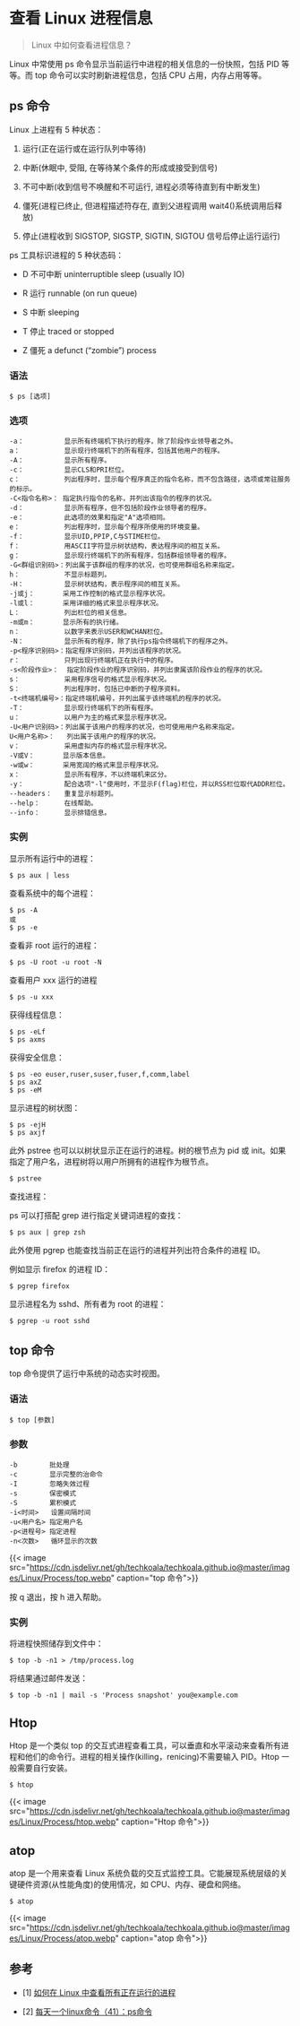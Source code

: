 # 查看 Linux 进程信息


> Linux 中如何查看进程信息？

<!--more-->

Linux 中常使用 ps 命令显示当前运行中进程的相关信息的一份快照，包括 PID 等等。而 top 命令可以实时刷新进程信息，包括 CPU 占用，内存占用等等。

## ps 命令

Linux 上进程有 5 种状态：

1. 运行(正在运行或在运行队列中等待)

2. 中断(休眠中, 受阻, 在等待某个条件的形成或接受到信号)

3. 不可中断(收到信号不唤醒和不可运行, 进程必须等待直到有中断发生)

4. 僵死(进程已终止, 但进程描述符存在, 直到父进程调用 wait4()系统调用后释放)

5. 停止(进程收到 SIGSTOP, SIGSTP, SIGTIN, SIGTOU 信号后停止运行运行)

ps 工具标识进程的 5 种状态码：

- D 不可中断 uninterruptible sleep (usually IO)

- R 运行 runnable (on run queue)

- S 中断 sleeping

- T 停止 traced or stopped

- Z 僵死 a defunct (“zombie”) process

### 语法

```shell
$ ps [选项]
```

### 选项

```
-a：          显示所有终端机下执行的程序，除了阶段作业领导者之外。
a：           显示现行终端机下的所有程序，包括其他用户的程序。
-A：          显示所有程序。
-c：          显示CLS和PRI栏位。
c：           列出程序时，显示每个程序真正的指令名称，而不包含路径，选项或常驻服务的标示。
-C<指令名称>： 指定执行指令的名称，并列出该指令的程序的状况。
-d：          显示所有程序，但不包括阶段作业领导者的程序。
-e：          此选项的效果和指定"A"选项相同。
e：           列出程序时，显示每个程序所使用的环境变量。
-f：          显示UID,PPIP,C与STIME栏位。
f：           用ASCII字符显示树状结构，表达程序间的相互关系。
g：           显示现行终端机下的所有程序，包括群组领导者的程序。
-G<群组识别码>：列出属于该群组的程序的状况，也可使用群组名称来指定。
h：           不显示标题列。
-H：          显示树状结构，表示程序间的相互关系。
-j或j：       采用工作控制的格式显示程序状况。
-l或l：       采用详细的格式来显示程序状况。
L：           列出栏位的相关信息。
-m或m：       显示所有的执行绪。
n：           以数字来表示USER和WCHAN栏位。
-N：          显示所有的程序，除了执行ps指令终端机下的程序之外。
-p<程序识别码>：指定程序识别码，并列出该程序的状况。
r：           只列出现行终端机正在执行中的程序。
-s<阶段作业>：  指定阶段作业的程序识别码，并列出隶属该阶段作业的程序的状况。
s：           采用程序信号的格式显示程序状况。
S：           列出程序时，包括已中断的子程序资料。
-t<终端机编号>：指定终端机编号，并列出属于该终端机的程序的状况。
-T：          显示现行终端机下的所有程序。
u：           以用户为主的格式来显示程序状况。
-U<用户识别码>：列出属于该用户的程序的状况，也可使用用户名称来指定。
U<用户名称>：   列出属于该用户的程序的状况。
v：           采用虚拟内存的格式显示程序状况。
-V或V：       显示版本信息。
-w或w：       采用宽阔的格式来显示程序状况。　
x：           显示所有程序，不以终端机来区分。
-y：          配合选项"-l"使用时，不显示F(flag)栏位，并以RSS栏位取代ADDR栏位。
--headers：   重复显示标题列。
--help：      在线帮助。
--info：      显示排错信息。
```

### 实例

显示所有运行中的进程：

```shell
$ ps aux | less
```

查看系统中的每个进程：

```shell
$ ps -A
或
$ ps -e
```

查看非 root 运行的进程：

```shell
$ ps -U root -u root -N
```

查看用户 xxx 运行的进程

```shell
$ ps -u xxx
```

获得线程信息：

```shell
$ ps -eLf
$ ps axms
```

获得安全信息：

```shell
$ ps -eo euser,ruser,suser,fuser,f,comm,label
$ ps axZ
$ ps -eM
```

显示进程的树状图：

```shell
$ ps -ejH
$ ps axjf
```

此外 pstree 也可以以树状显示正在运行的进程。树的根节点为 pid 或 init。如果指定了用户名，进程树将以用户所拥有的进程作为根节点。

```shell
$ pstree
```

查找进程：

ps 可以打搭配 grep 进行指定关键词进程的查找：

```shell
$ ps aux | grep zsh
```

此外使用 pgrep 也能查找当前正在运行的进程并列出符合条件的进程 ID。

例如显示 firefox 的进程 ID：

```shell
$ pgrep firefox
```

显示进程名为 sshd、所有者为 root 的进程：

```shell
$ pgrep -u root sshd
```

## top 命令

top 命令提供了运行中系统的动态实时视图。

### 语法

```shell
$ top [参数]
```

### 参数

```
-b        批处理
-c        显示完整的治命令
-I        忽略失效过程
-s        保密模式
-S        累积模式
-i<时间>   设置间隔时间
-u<用户名> 指定用户名
-p<进程号> 指定进程
-n<次数>   循环显示的次数
```

{{< image src="https://cdn.jsdelivr.net/gh/techkoala/techkoala.github.io@master/images/Linux/Process/top.webp" caption="top 命令">}}

按 q 退出，按 h 进入帮助。

### 实例

将进程快照储存到文件中：

```shell
$ top -b -n1 > /tmp/process.log
```

将结果通过邮件发送：

```shell
$ top -b -n1 | mail -s 'Process snapshot' you@example.com
```

## Htop

Htop 是一个类似 top 的交互式进程查看工具，可以垂直和水平滚动来查看所有进程和他们的命令行。进程的相关操作(killing，renicing)不需要输入 PID。Htop 一般需要自行安装。

```shell
$ htop
```

{{< image src="https://cdn.jsdelivr.net/gh/techkoala/techkoala.github.io@master/images/Linux/Process/htop.webp" caption="Htop 命令">}}

## atop

atop 是一个用来查看 Linux 系统负载的交互式监控工具。它能展现系统层级的关键硬件资源(从性能角度)的使用情况，如 CPU、内存、硬盘和网络。

```shell
$ atop
```

{{< image src="https://cdn.jsdelivr.net/gh/techkoala/techkoala.github.io@master/images/Linux/Process/atop.webp" caption="atop 命令">}}

## 参考

- [1] [如何在 Linux 中查看所有正在运行的进程](https://os.51cto.com/art/201101/244090.htm)

- [2] [每天一个linux命令（41）：ps命令](https://www.cnblogs.com/peida/archive/2012/12/19/2824418.html)

